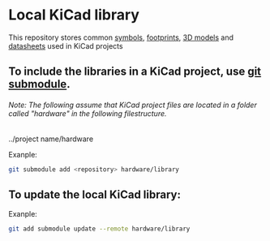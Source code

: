 # Local KiCad library
This repository stores common [symbols](symbols), [footprints](footprins), [3D models](3d_models) and [datasheets](datasheets) used in KiCad projects

## To include the libraries in a KiCad project, use [git submodule](https://git-scm.com/docs/git-submodule).
###### Note: The following assume that KiCad project files are located in a folder called "hardware" in the following filestructure. 

../project name/hardware

Exanple:
```Bash
git submodule add <repository> hardware/library
```
## To update the local KiCad library:

Exanple:
```Bash
git add submodule update --remote hardware/library
```

